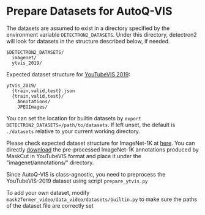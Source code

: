 # Prepare Datasets for AutoQ-VIS

The datasets are assumed to exist in a directory specified by the environment variable
`DETECTRON2_DATASETS`.
Under this directory, detectron2 will look for datasets in the structure described below, if needed.
```
$DETECTRON2_DATASETS/
  imagenet/
  ytvis_2019/
```

Expected dataset structure for [YouTubeVIS 2019](https://competitions.codalab.org/competitions/20128):
```
ytvis_2019/
  {train,valid,test}.json
  {train,valid,test}/
    Annotations/
    JPEGImages/
```

You can set the location for builtin datasets by `export DETECTRON2_DATASETS=/path/to/datasets`.
If left unset, the default is `./datasets` relative to your current working directory.

Please check expected dataset structure for ImageNet-1K at [here](../../datasets/README.md). You can directly [download](https://drive.google.com/file/d/1gllHvrZQNVXphnk-IQxMcXh87Qs86ofT/view?usp=sharing) the pre-processed ImageNet-1K annotations produced by MaskCut in YouTubeVIS format and place it under the "imagenet/annotations/" directory.

Since AutoQ-VIS is class-agnostic, you need to preprocess the YouTubeVIS-2019 dataset using script `prepare_ytvis.py`

To add your own dataset, modify `mask2former_video/data_video/datasets/builtin.py` to make sure the paths of the dataset file are correctly set
